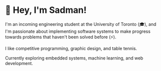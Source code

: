 # :wave: Hey, I'm Sadman!
I'm an incoming engineering student at the University of Toronto (:mortar_board:), and I'm passionate about implementing software systems to make progress towards problems that haven't been solved before (:zap:). 

I like competitive programming, graphic design, and table tennis. 

Currently exploring embedded systems, machine learning, and web development.

